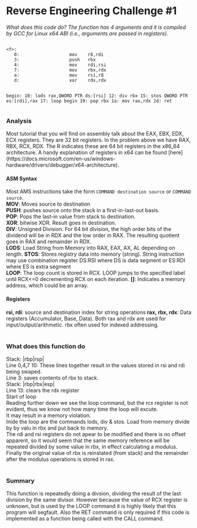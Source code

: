 <h1>Reverse Engineering Challenge #1</h1>
<i>What does this code do? The function has 4 arguments and it is compiled by GCC for Linux x64 ABI (i.e., arguments are passed in registers).</i>
<pre><code>
&ltf&gt:
   0:                   mov    r8,rdi
   3:                   push   rbx
   4:                   mov    rdi,rsi
   7:                   mov    rbx,rdx
   a:                   mov    rsi,r8
   d:                   xor    rdx,rdx

begin:
  10:                   lods   rax,QWORD PTR ds:[rsi]
  12:                   div    rbx
  15:                   stos   QWORD PTR es:[rdi],rax
  17:                   loop   begin
  19:                   pop    rbx
  1a:                   mov    rax,rdx
  1d:                   ret
</code></pre>
<h3>Analysis</h3>
Most tutorial that you will find on assembly talk about the EAX, EBX, EDX, ECX registers.
They are 32 bit registers. In the problem above we have RAX, RBX, RCX, RDX. The R indicates these are 64 bit registers in the x86_64 architecture.
A handy explanation of registers in x64 can be found [here](https://docs.microsoft.com/en-us/windows-hardware/drivers/debugger/x64-architecture).
<h4>ASM Syntax</h4>
Most AMS instructions take the form <code>COMMAND destination source</code> or <code>COMMAND source</code>.<br>
<b>MOV</b>: Moves source to destination<br>
<b>PUSH</b>: pushes source onto the stack in a first-in-last-out basis.<br>
<b>POP</b>: Pops the last-in value from stack to destination.<br>
<b>XOR</b>: bitwise XOR. Result goes in destination.<br>
<b>DIV</b>: Unsigned Division. For 64 bit division, the high order bits of the dividend will be in RDX and the low order in RAX. The resulting quotient goes in RAX and remainder in RDX.<br>
<b>LODS</b>: Load String from Memory into RAX, EAX, AX, AL depending on length.
<b>STOS</b>: Stores registry data into memory (string).
String instruction may use combination register DS:RSI where DS is data segment or ES:RDI where ES is extra segment<br>
<b>LOOP</b>: The loop count is stored in RCX. LOOP jumps to the specified label until RCX<=0 decrementing RCX on each iteration.
<b>[]</b>: Indicates a memory address, which could be an array.
<h4>Registers</h4>
<b>rsi, rdi</b>: source and destination index for string operations
<b>rax, rbx, rdx</b>: Data registers (Accumulator, Base, Data). Both rax and rdx are used for input/output/arithmetic. rbx often used for indexed addressing.<br>
<br>
<h3>What does this function do</h3>
Stack: |rbp|rsp|<br>
Line 0,4,7 10: These lines together result in the values stored in rsi and rdi being swaped.<br>
Line 3: saves contents of rbx to stack.<br>
Stack: |rbp|rbx|esp|<br>
Line 13: clears the rdx register<br>
Start of loop<br>
Reading further down we see the loop command, but the rcx register is not evident, thus we know not how many time the loop will excute.<br>
It may result in a memory violation.<br>
Inide the loop are the commands lods, div & stos. Load from memory divide by by valu in rbx and put back to memory.<br>
The rdi and rsi registers do not apear to be modified and there is no offset apparent, so it would seem that the same memory reference will be repeated divided by some value in rbx, in effect calculating a modulus.<br>
Finally the original value of rbx is reinstated (from stack) and the remainder after the modulus operations is stored in rax.<br>
<br>
<h3>Summary</h3>
This function is repeatedly doing a divsion, dividing the result of the last division by the same divisor.
However because the value of RCX register is unknown, but is used by the LOOP command it is highly likely that this program will segfault.
Also the RET command is only required if this code is implemented as a function being called with the CALL command.
